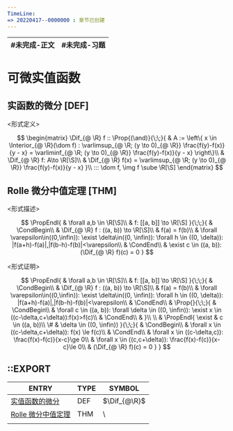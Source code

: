 ```yaml
---
TimeLine: 
=> 20220417--0000000 : 章节已创建
---
```

| #未完成-正文 | #未完成-习题 |
| ------------ | ------------ |

# 可微实值函数
## 实函数的微分 [DEF]

\<形式定义\>

$$
\begin{matrix}
\Dif_{@ \R} f :: \Prop{(\and)}{\;\;}{
    & A := \left\{
        x \in \Interior_{@ \R}(\dom f) : 
        \varlimsup_{@ \R; (y \to 0)_{@ \R}} \frac{f(y)-f(x)}{y - x}
        = \varliminf_{@ \R; (y \to 0)_{@ \R}} \frac{f(y)-f(x)}{y - x}
    \right\}\\
    & \Dif_{@ \R} f: A\to \R[\S]\\
    & \Dif_{@ \R} f(x) = \varlimsup_{@ \R; (y \to 0)_{@ \R}} \frac{f(y)-f(x)}{y - x}
}\\
::: \dom f, \img f \sube \R[\S]
\end{matrix}
$$

## Rolle 微分中值定理 [THM]

\<形式描述\>

$$
\PropEndl{
    & \forall a,b \in \R[\S]\\
    & f: [[a, b]] \to \R[\S]
}{\;\;}{
    & \CondBegin\\
    & \Dif_{@ \R} f : ((a, b)) \to \R[\S]\\
    & f(a) = f(b)\\
    & \forall \varepsilon\in((0,\infin)): 
        \exist \delta\in((0, \infin)): \forall h \in ((0, \delta)):
        |f(a+h)-f(a)|,|f(b-h)-f(b)|<\varepsilon\\
    & \CondEnd\\
    & \exist c \in ((a, b)): (\Dif_{@ \R} f)(c) = 0
}
$$

\<形式证明\>

$$
\PropEndl{
    & \forall a,b \in \R[\S]\\
    & f: [[a, b]] \to \R[\S]
}{\;\;}{
    & \CondBegin\\
    & \Dif_{@ \R} f : ((a, b)) \to \R[\S]\\
    & f(a) = f(b)\\
    & \forall \varepsilon\in((0,\infin)): 
        \exist \delta\in((0, \infin)): \forall h \in ((0, \delta)):
        |f(a+h)-f(a)|,|f(b-h)-f(b)|<\varepsilon\\
    & \CondEnd\\
    & \Prop{}{\;\;}{
        & \CondBegin\\
        & \forall c \in ((a, b)): \forall \delta \in ((0, \infin)): \exist x \in ((c-\delta,c+\delta)):f(x)>f(c)\\
        & \CondEnd\\
        & 
    }\\
    \\
    & \PropEndl{
        \exist & 
        c \in ((a, b))\\
        \# & 
        \delta \in ((0, \infin))
    }{\;\;}{
        & \CondBegin\\
        &  \forall x \in ((c-\delta,c+\delta)): 
            f(x) \le f(c)\\
        & \CondEnd\\
        & \forall x \in ((c-\delta,c)): \frac{f(x)-f(c)}{x-c}\ge 0\\
        & \forall x \in ((c,c+\delta)): \frac{f(x)-f(c)}{x-c}\le 0\\
        & (\Dif_{@ \R} f)(c) = 0
    }
}
$$

## ::EXPORT

| ENTRY                                                                | TYPE | SYMBOL       |
| -------------------------------------------------------------------- | ---- | ------------ |
| [实值函数的微分](分析-线性-可微实值函数.md#实函数的微分%20DEF)       | DEF  | $\Dif_{@\R}$ |
| [Rolle 微分中值定理](分析-线性-可微实值函数.md#Rolle%20微分中值定理%20THM) | THM  | \\           |
|                                                                      |      |              |


